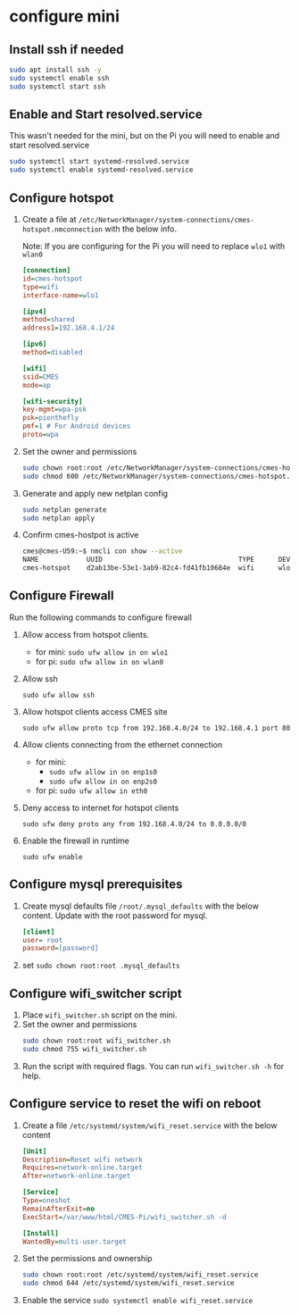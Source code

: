 # configure mini

## Install ssh if needed
```bash
sudo apt install ssh -y
sudo systemctl enable ssh
sudo systemctl start ssh
```

## Enable and Start resolved.service

This wasn't needed for the mini, but on the Pi you will need to enable and start resolved.service

```bash
sudo systemctl start systemd-resolved.service
sudo systemctl enable systemd-resolved.service
```

## Configure hotspot

1. Create a file at `/etc/NetworkManager/system-connections/cmes-hotspot.nmconnection` with the below info.

    Note: If you are configuring for the Pi you will need to replace `wlo1` with `wlan0`

    ```ini
    [connection]
    id=cmes-hotspot
    type=wifi
    interface-name=wlo1

    [ipv4]
    method=shared
    address1=192.168.4.1/24

    [ipv6]
    method=disabled

    [wifi]
    ssid=CMES
    mode=ap

    [wifi-security]
    key-mgmt=wpa-psk
    psk=pionthefly
    pmf=1 # For Android devices
    proto=wpa
    ```

2. Set the owner and permissions
    ```bash
    sudo chown root:root /etc/NetworkManager/system-connections/cmes-hotspot.nmconnection
    sudo chmod 600 /etc/NetworkManager/system-connections/cmes-hotspot.nmconnection
    ```

3. Generate and apply new netplan config
    ```bash
    sudo netplan generate
    sudo netplan apply
    ```

4. Confirm cmes-hostpot is active
    ```bash
    cmes@cmes-U59:~$ nmcli con show --active
    NAME            UUID                                  TYPE      DEVICE 
    cmes-hotspot    d2ab13be-53e1-3ab9-82c4-fd41fb10684e  wifi      wlo1   
    ```

## Configure Firewall

Run the following commands to configure firewall

1. Allow access from hotspot clients.
    - for mini: `sudo ufw allow in on wlo1`
    - for pi: `sudo ufw allow in on wlan0`
1. Allow ssh

    `sudo ufw allow ssh` 
1. Allow hotspot clients access CMES site
  
    `sudo ufw allow proto tcp from 192.168.4.0/24 to 192.168.4.1 port 80`
1. Allow clients connecting from the ethernet connection
    - for mini: 
      - `sudo ufw allow in on enp1s0`
      - `sudo ufw allow in on enp2s0`
    - for pi: `sudo ufw allow in eth0`
1.  Deny access to internet for hotspot clients

    `sudo ufw deny proto any from 192.168.4.0/24 to 0.0.0.0/0`
1. Enable the firewall in runtime

    `sudo ufw enable`

## Configure mysql prerequisites

1. Create mysql defaults file `/root/.mysql_defaults` with the below content. Update with the root password for mysql.
    ```ini
    [client] 
    user= root 
    password=[password]
    ```
1. set `sudo chown root:root .mysql_defaults`

## Configure wifi_switcher script

1. Place `wifi_switcher.sh` script on the mini.
1. Set the owner and permissions
    ```bash
    sudo chown root:root wifi_switcher.sh
    sudo chmod 755 wifi_switcher.sh
    ```
4. Run the script with required flags. You can run `wifi_switcher.sh -h` for help.


## Configure service to reset the wifi on reboot

1. Create a file `/etc/systemd/system/wifi_reset.service` with the below content
    ```ini
    [Unit]
    Description=Reset wifi network
    Requires=network-online.target
    After=network-online.target

    [Service]
    Type=oneshot
    RemainAfterExit=no
    ExecStart=/var/www/html/CMES-Pi/wifi_switcher.sh -d

    [Install]
    WantedBy=multi-user.target
   ```
1. Set the permissions and ownership
    ```bash
    sudo chown root:root /etc/systemd/system/wifi_reset.service
    sudo chmod 644 /etc/systemd/system/wifi_reset.service
    ```
1. Enable the service `sudo systemctl enable wifi_reset.service`
